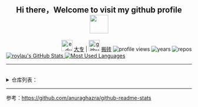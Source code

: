<h2 align="center"> Hi there，Welcome to visit my github profile <img
            src="https://media.giphy.com/media/mGcNjsfWAjY5AEZNw6/giphy.gif" width="50" /> </h2>
            
  <div align="right">
      <img src="https://media.giphy.com/media/fYSnHlufseco8Fh93Z/giphy.gif" width="30" alt="edu" />
      <a href="http://hnzj.edu.cn/">大专</a> |

   <img src="https://media.giphy.com/media/WUlplcMpOCEmTGBtBW/giphy.gif" width="30" alt="github" />
   <a href="https://github.com/roy-lau">搬砖</a>

   <img src="https://komarev.com/ghpvc/?username=roy-lau&color=brightgreen" alt="profile views" />
   <img src="https://badges.pufler.dev/years/roy-lau" alt="years" />
   <img src="https://badges.pufler.dev/repos/roy-lau" alt="repos" />
   <!-- <img src="https://badges.pufler.dev/gists/roy-lau" alt="gists" /> -->
  </div>

<!-- 
浏览次数
<p align="center"> 
  <span style="font-weight: 700">Visitor Count</span>
  <br>
  <img src="https://profile-counter.glitch.me/roy-lau/count.svg" />
</p>
-->
<div>

  <a href="https://github.com/roy-lau">
      <img
          src="https://github-readme-stats.vercel.app/api?username=roy-lau&show_icons=true&theme=material-palenight&count_private=true" alt="roylau's GitHub Stats" />
  </a>

  <a href="https://github.com/roy-lau">
      <img
          src="https://github-readme-stats.vercel.app/api/top-langs/?username=roy-lau&theme=material-palenight&layout=compact&langs_count=8" alt="Most Used Languages" />
  </a>

</div>

<hr />
<br />

<details>
 <summary>仓库列表：</summary>


> todo: 使用 github action 动态生成

  <a href="https://github.com/roy-lau/blog">
      <img src="https://github-readme-stats.vercel.app/api/pin/?username=roy-lau&repo=blog&theme=dark" />
  </a>

  <a href="https://github.com/roy-lau/web_list">
      <img src="https://github-readme-stats.vercel.app/api/pin/?username=roy-lau&repo=web_list&theme=radical" />
  </a>

<!--
  <a href="https://github.com/roy-lau/web_project">
      <img src="https://github-readme-stats.vercel.app/api/pin/?username=roy-lau&repo=web_project&theme=gruvbox&count_private=true" />
  </a>


  <a href="https://github.com/roy-lau/nodejs_stu">
      <img src="https://github-readme-stats.vercel.app/api/pin/?username=roy-lau&repo=nodejs_stu&theme=merko" />
  </a>
-->
  <a href="https://github.com/roy-lau/python_stu">
      <img src="https://github-readme-stats.vercel.app/api/pin/?username=roy-lau&repo=python_stu&theme=tokyonight" />
  </a>

  <a href="https://github.com/roy-lau/RSFroum">
      <img src="https://github-readme-stats.vercel.app/api/pin/?username=roy-lau&repo=RSFroum&theme=onedark" />
  </a>

  <a href="https://github.com/roy-lau/github-bigfiles">
      <img src="https://github-readme-stats.vercel.app/api/pin/?username=roy-lau&repo=github-bigfiles&theme=cobalt" />
  </a>

  <a href="https://github.com/roy-lau/tencentcloud-sls">
      <img src="https://github-readme-stats.vercel.app/api/pin/?username=roy-lau&repo=tencentcloud-sls&theme=synthwave" />
  </a>

  <a href="https://github.com/roy-lau/ng-apps">
      <img src="https://github-readme-stats.vercel.app/api/pin/?username=roy-lau&repo=ng-apps&theme=highcontrast" />
  </a>

  <a href="https://github.com/roy-lau/vue">
      <img src="https://github-readme-stats.vercel.app/api/pin/?username=roy-lau&repo=vue&theme=dracula" />
  </a>
  
</details>

<hr />

参考：https://github.com/anuraghazra/github-readme-stats


<!--
**roy-lau/roy-lau** is a ✨ _special_ ✨ repository because its `README.md` (this file) appears on your GitHub profile.

Here are some ideas to get you started:

- 🔭 I’m currently working on ...
- 🌱 I’m currently learning ...
- 👯 I’m looking to collaborate on ...
- 🤔 I’m looking for help with ...
- 💬 Ask me about ...
- 📫 How to reach me: ...
- 😄 Pronouns: ...
- ⚡ Fun fact: ...


-->
